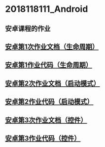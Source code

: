 # 2018118111_Android
## 安卓课程的作业<br>
## [安卓第1次作业文档（生命周期）](https://github.com/LunarYoung/2018118111_Android/blob/master/android%E7%AC%AC%E4%B8%80%E6%AC%A1%E4%BD%9C%E4%B8%9A/%E8%AF%B4%E6%98%8E%E6%96%87%E6%A1%A3.md)
## [安卓第1作业代码（生命周期）](https://github.com/LunarYoung/2018118111_Android/tree/master/android%E7%AC%AC%E4%B8%80%E6%AC%A1%E4%BD%9C%E4%B8%9A/code)
## [安卓第2次作业文档（启动模式）](https://github.com/LunarYoung/2018118111_Android/blob/master/Android%E7%AC%AC%E4%BA%8C%E6%AC%A1%E4%BD%9C%E4%B8%9A/%E8%AF%B4%E6%98%8E%E6%96%87%E6%A1%A3.md)
## [安卓第2作业代码（启动模式）](https://github.com/LunarYoung/2018118111_Android/tree/master/Android%E7%AC%AC%E4%BA%8C%E6%AC%A1%E4%BD%9C%E4%B8%9A/code/ActivityTest)
## [安卓第3次作业文档（控件）](https://github.com/LunarYoung/2018118111_Android/blob/master/Android%E7%AC%AC%E4%B8%89%E6%AC%A1%E4%BD%9C%E4%B8%9A/%E8%AF%B4%E6%98%8E%E6%96%87%E6%A1%A3.md)
## [安卓第3作业代码（控件）](https://github.com/LunarYoung/2018118111_Android/tree/master/Android%E7%AC%AC%E4%B8%89%E6%AC%A1%E4%BD%9C%E4%B8%9A/code/app)
